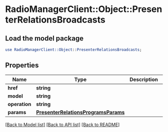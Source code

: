 # RadioManagerClient::Object::PresenterRelationsBroadcasts

## Load the model package
```perl
use RadioManagerClient::Object::PresenterRelationsBroadcasts;
```

## Properties
Name | Type | Description | Notes
------------ | ------------- | ------------- | -------------
**href** | **string** |  | [optional] 
**model** | **string** |  | [optional] 
**operation** | **string** |  | [optional] 
**params** | [**PresenterRelationsProgramsParams**](PresenterRelationsProgramsParams.md) |  | [optional] 

[[Back to Model list]](../README.md#documentation-for-models) [[Back to API list]](../README.md#documentation-for-api-endpoints) [[Back to README]](../README.md)


